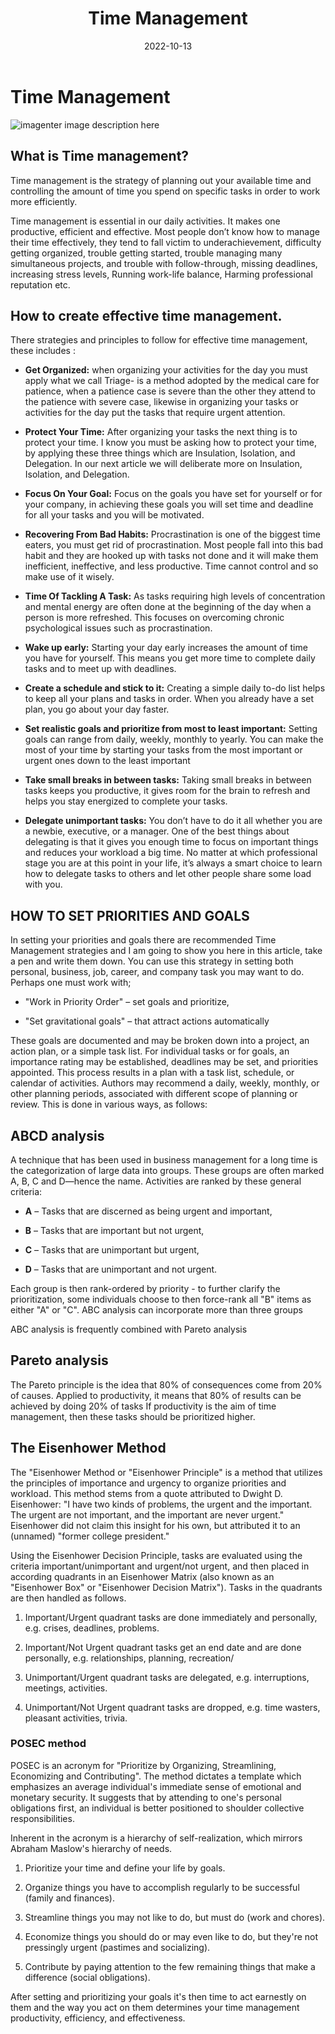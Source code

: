 ﻿---
title: 'Time Management'
date: '2022-10-13'
tags: ['Time', 'management']
draft: false
summary: 'Time management is essential for qual.'
---
# Time Management 
![imagenter image description here](https://files.slack.com/files-pri/T0195LMKD1R-F045Z3QL2T0/screenshot_20221012-094440_samsung_internet.jpg)

## What is Time management?

Time management is the strategy of planning out your available time and controlling the amount of time you spend on specific tasks in order to work more efficiently.

Time management is essential in our daily activities. It makes one productive, efficient and effective. Most people don’t know how to manage their time effectively, they tend to fall victim to underachievement, difficulty getting organized, trouble getting started, trouble managing many simultaneous projects, and trouble with follow-through, missing deadlines, increasing stress levels, Running work-life balance, Harming professional reputation etc.


## How to create effective time management.

There strategies and principles to follow for effective time management, these includes :
-   **Get Organized:** when organizing your activities for the day you must apply what we call Triage- is a method adopted by the medical care for patience, when a patience case is severe than the other they attend to the patience with severe case, likewise in organizing your tasks or activities for the day put the tasks that require urgent attention.

-   **Protect Your Time:** After organizing your tasks the next thing is to protect your time. I know you must be asking how to protect your time, by applying these three things which are Insulation, Isolation, and Delegation. In our next article we will deliberate more on Insulation, Isolation, and Delegation.

-   **Focus On Your Goal:** Focus on the goals you have set for yourself or for your company, in achieving these goals you will set time and deadline for all your tasks and you will be motivated.

-   **Recovering From Bad Habits:** Procrastination is one of the biggest time eaters, you must get rid of procrastination. Most people fall into this bad habit and they are hooked up with tasks not done and it will make them inefficient, ineffective, and less productive. Time cannot control and so make use of it wisely.

-   **Time Of Tackling A Task:** As tasks requiring high levels of concentration and mental energy are often done at the beginning of the day when a person is more refreshed. This focuses on overcoming chronic psychological issues such as procrastination.

-   **Wake up early:** Starting your day early increases the amount of time you have for yourself. This means you get more time to complete daily tasks and to meet up with deadlines.

-   **Create a schedule and stick to it:** Creating a simple daily to-do list helps to keep all your plans and tasks in order. When you already have a set plan, you go about your day faster.

-   **Set realistic goals and prioritize from most to least important:** Setting goals can range from daily, weekly, monthly to yearly. You can make the most of your time by starting your tasks from the most important or urgent ones down to the least important
-   **Take small breaks in between tasks:** Taking small breaks in between tasks keeps you productive, it gives room for the brain to refresh and helps you stay energized to complete your tasks.

-   **Delegate unimportant tasks:** You don’t have to do it all whether you are a newbie, executive, or a manager. One of the best things about delegating is that it gives you enough time to focus on important things and reduces your workload a big time. No matter at which professional stage you are at this point in your life, it’s always a smart choice to learn how to delegate tasks to others and let other people share some load with you.

## HOW TO SET PRIORITIES AND GOALS

In setting your priorities and goals there are recommended Time Management strategies and I am going to show you here in this article, take a pen and write them down. You can use this strategy in setting both personal, business, job, career, and company task you may want to do. Perhaps one must work with;

-   "Work in Priority Order" – set goals and prioritize,
    
-   "Set gravitational goals" – that attract actions automatically
    

These goals are documented and may be broken down into a project, an action plan, or a simple task list. For individual tasks or for goals, an importance rating may be established, deadlines may be set, and priorities appointed. This process results in a plan with a task list, schedule, or calendar of activities. Authors may recommend a daily, weekly, monthly, or other planning periods, associated with different scope of planning or review. This is done in various ways, as follows:

## ABCD analysis

A technique that has been used in business management for a long time is the categorization of large data into groups. These groups are often marked A, B, C and D—hence the name. Activities are ranked by these general criteria:

-   **A** – Tasks that are discerned as being urgent and important,
    
-   **B** – Tasks that are important but not urgent,
    
-   **C** – Tasks that are unimportant but urgent,
    
-   **D** – Tasks that are unimportant and not urgent.
    

Each group is then rank-ordered by priority - to further clarify the prioritization, some individuals choose to then force-rank all "B" items as either "A" or "C". ABC analysis can incorporate more than three groups

ABC analysis is frequently combined with Pareto analysis

## Pareto analysis

The Pareto principle is the idea that 80% of consequences come from 20% of causes. Applied to productivity, it means that 80% of results can be achieved by doing 20% of tasks If productivity is the aim of time management, then these tasks should be prioritized higher.

## The Eisenhower Method

The "Eisenhower Method or "Eisenhower Principle" is a method that utilizes the principles of importance and urgency to organize priorities and workload. This method stems from a quote attributed to Dwight D. Eisenhower: "I have two kinds of problems, the urgent and the important. The urgent are not important, and the important are never urgent." Eisenhower did not claim this insight for his own, but attributed it to an (unnamed) "former college president."

Using the Eisenhower Decision Principle, tasks are evaluated using the criteria important/unimportant and urgent/not urgent, and then placed in according quadrants in an Eisenhower Matrix (also known as an "Eisenhower Box" or "Eisenhower Decision Matrix"). Tasks in the quadrants are then handled as follows.

1.  Important/Urgent quadrant tasks are done immediately and personally, e.g. crises, deadlines, problems.
    
2.  Important/Not Urgent quadrant tasks get an end date and are done personally, e.g. relationships, planning, recreation/
    
3.  Unimportant/Urgent quadrant tasks are delegated, e.g. interruptions, meetings, activities.
    
4.  Unimportant/Not Urgent quadrant tasks are dropped, e.g. time wasters, pleasant activities, trivia.
    

### POSEC method

POSEC is an acronym for "Prioritize by Organizing, Streamlining, Economizing and Contributing". The method dictates a template which emphasizes an average individual's immediate sense of emotional and monetary security. It suggests that by attending to one's personal obligations first, an individual is better positioned to shoulder collective responsibilities.

Inherent in the acronym is a hierarchy of self-realization, which mirrors Abraham Maslow's hierarchy of needs.

1.  Prioritize your time and define your life by goals.
    
2.  Organize things you have to accomplish regularly to be successful (family and finances).
    
3.  Streamline things you may not like to do, but must do (work and chores).
    
4.  Economize things you should do or may even like to do, but they're not pressingly urgent (pastimes and socializing).
    
5.  Contribute by paying attention to the few remaining things that make a difference (social obligations).
    

After setting and prioritizing your goals it's then time to act earnestly on them and the way you act on them determines your time management productivity, efficiency, and effectiveness.

